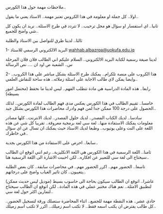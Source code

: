 ملاحظات مهمة حول هذا الكورس..

اولا.. كل جملة او معلومة في هذا الكروس تعتبر مهمة.. الاستاذ يعني ما يقول..

ثانيا..  اي استفسار او سؤال
هو محل ترحيب..
لا تتردد في طرح الاسئلة..
نريد ان يكون كل شي واضح للجميع..

ثالثا.. لدينا طرق للتواصل بين الاستاذ والطلبة

1- البريد الالكتروني الرسمي للاستاذ
wahhab.albazrqa@uokufa.edu.iq

لدينا صيغة رسمية لكتابة البريد الالكتروني..
السلام عليكم
اني الطالب فلان فلان
المرحلة س.. الشعبة ص
اود ان .... نص الرسالة


2- هذا الكروب على منصة تلكرام..
يمكنك طرح الاسئلة بشكل مباشر على هذا الكروب.. وايضا يمكن لاي طالب الاجابة على اسئلة زملائه.. هذه ساحة للنقاش العلمي..


رابعا.. هذه المادة الدراسية هي مادة تتطلب الفهم.. ليس لدينا ما نحفظ (محتمل امور بسيطة)

خامسا.. تقييم الطالب في هذا الكورس يعكس مدى فهم الطالب لمادة الكورس.. لذلك الحصول على درجة 100 ممكن جدا لمن فهم وادرك محاضرات هذا الكورس بشكل جيد..

سادسا.. لديك الكتاب المصدر.. لديك حلول المصدر.. لديك الانترنت.. كلها مصادر معلومات يمكنك الاستفادة منها.. لغة سي لغة برمجية معروفة.. تقريبا كل شي عن هذه اللغة على النت وعلى يوتيوب.. وطبعا لديك الاستاذ حيث يمكنك ان تسال عن اي سؤال في خاطرك..

سابعا.. احرص على الاستفادة من هذا الكورس بجدية..

ثامنا.. اللغة الرسمية في هذا الكورس هي اللغة الانكليزية.. رغم انني اتوقع ان الطالب سيحتاج الى لغة سي للتعبير عن افكاره.. لكن احببت الاشارة الى اللغة الرسمية هنا..

تاسعا.. الحضور مهم.. اكرر الحضور مهم..
في محاضرات سابقة.. كان بعض الطلبة يتغيبون.. كان تاثير الغياب واضح على درجاتهم..

عاشرا.. اتوقع ان الطالب سيكون بحاجة الى حاسوب بسيط (موديل ليس حديث ممكن) لتطبيق الامثلة.. نعم هناك مختبر عملي في هذه المادة.. لكن اتوقع ان الطالب سيحتاج لتمارين اكثر حول لغة سي..

حادي عشر.. هذه النقطة مهمة للجميع..
اثناء المحاضرة ستصلك ورقة لتسجيل الحضور.. كل طالب يفترض ان يكتب اسمه فقط..
لا تكتب اسم زميلك.. اكرر لا تكتب اسم زميلك..
